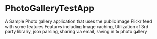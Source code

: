 # PhotoGalleryTestApp
A Sample Photo gallery application that uses the public image Flickr feed with some features
Features including
Image caching,
Utilization of 3rd party librariy,
json parsing,
sharing via email,
saving in to photo gallery 
